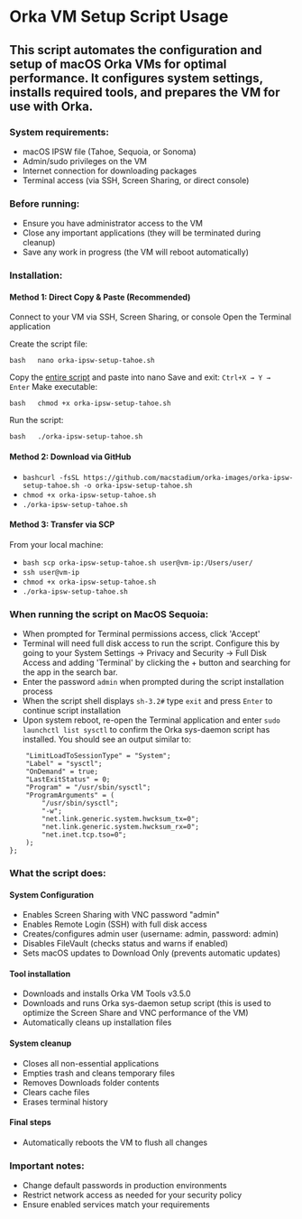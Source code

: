# Orka VM Setup Script Usage
## This script automates the configuration and setup of macOS Orka VMs for optimal performance. It configures system settings, installs required tools, and prepares the VM for use with Orka.

### System requirements:

- macOS IPSW file (Tahoe, Sequoia, or Sonoma)
- Admin/sudo privileges on the VM
- Internet connection for downloading packages
- Terminal access (via SSH, Screen Sharing, or direct console)

### Before running:

- Ensure you have administrator access to the VM
- Close any important applications (they will be terminated during cleanup)
- Save any work in progress (the VM will reboot automatically)

### Installation:

#### Method 1: Direct Copy & Paste (Recommended)

Connect to your VM via SSH, Screen Sharing, or console
Open the Terminal application

Create the script file:

```bash   nano orka-ipsw-setup-tahoe.sh```

Copy the [entire script] and paste into nano
Save and exit: ```Ctrl+X → Y → Enter```
Make executable:

```bash   chmod +x orka-ipsw-setup-tahoe.sh```

Run the script:

```bash   ./orka-ipsw-setup-tahoe.sh```

#### Method 2: Download via GitHub

- ```bashcurl -fsSL https://github.com/macstadium/orka-images/orka-ipsw-setup-tahoe.sh -o orka-ipsw-setup-tahoe.sh```
- ```chmod +x orka-ipsw-setup-tahoe.sh```
- ```./orka-ipsw-setup-tahoe.sh```

#### Method 3: Transfer via SCP

From your local machine:

- ```bash scp orka-ipsw-setup-tahoe.sh user@vm-ip:/Users/user/```
- ```ssh user@vm-ip```
- ```chmod +x orka-ipsw-setup-tahoe.sh```
- ```./orka-ipsw-setup-tahoe.sh```

### When running the script on MacOS Sequoia:

- When prompted for Terminal permissions access, click 'Accept'
- Terminal will need full disk access to run the script. Configure this by going to your System Settings -> Privacy and Security -> Full Disk Access and adding 'Terminal' by clicking the + button and searching for the app in the search bar.
- Enter the password ```admin``` when prompted during the script installation process
- When the script shell displays ```sh-3.2#``` type ```exit``` and press ```Enter``` to continue script installation
- Upon system reboot, re-open the Terminal application and enter ```sudo launchctl list sysctl``` to confirm the Orka sys-daemon script has installed. You should see an output similar to:

````{
    "LimitLoadToSessionType" = "System";
    "Label" = "sysctl";
    "OnDemand" = true;
    "LastExitStatus" = 0;
    "Program" = "/usr/sbin/sysctl";
    "ProgramArguments" = (
        "/usr/sbin/sysctl";
        "-w";
        "net.link.generic.system.hwcksum_tx=0";
        "net.link.generic.system.hwcksum_rx=0";
        "net.inet.tcp.tso=0";
    );
};
````

### What the script does:

#### System Configuration

- Enables Screen Sharing with VNC password "admin"
- Enables Remote Login (SSH) with full disk access
- Creates/configures admin user (username: admin, password: admin)
- Disables FileVault (checks status and warns if enabled)
- Sets macOS updates to Download Only (prevents automatic updates)

#### Tool installation

- Downloads and installs Orka VM Tools v3.5.0
- Downloads and runs Orka sys-daemon setup script (this is used to optimize the Screen Share and VNC performance of the VM)
- Automatically cleans up installation files

#### System cleanup

- Closes all non-essential applications
- Empties trash and cleans temporary files
- Removes Downloads folder contents
- Clears cache files
- Erases terminal history

#### Final steps

- Automatically reboots the VM to flush all changes

### Important notes:

- Change default passwords in production environments
- Restrict network access as needed for your security policy
- Ensure enabled services match your requirements

[entire script]: https://github.com/macstadium/orka-images/orka-ipsw-setup-tahoe.sh
